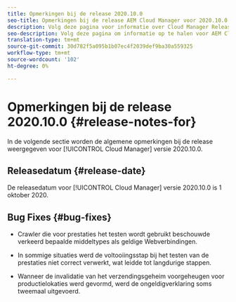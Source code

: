 ```yaml
---
title: Opmerkingen bij de release 2020.10.0
seo-title: Opmerkingen bij de release AEM Cloud Manager voor 2020.10.0
description: Volg deze pagina voor informatie over Cloud Manager Release 2020.10.0
seo-description: Volg deze pagina om informatie op te halen voor AEM Cloud Manager Release 2020.10.0
translation-type: tm+mt
source-git-commit: 30d782f5a095b1b07ec4f2039def9ba30a559325
workflow-type: tm+mt
source-wordcount: '102'
ht-degree: 0%

---
```


# Opmerkingen bij de release 2020.10.0 {#release-notes-for}

In de volgende sectie worden de algemene opmerkingen bij de release weergegeven voor [!UICONTROL Cloud Manager] versie 2020.10.0.

## Releasedatum {#release-date}

De releasedatum voor [!UICONTROL Cloud Manager] versie 2020.10.0 is 1 oktober 2020.

## Bug Fixes {#bug-fixes}

* Crawler die voor prestaties het testen wordt gebruikt beschouwde verkeerd bepaalde middeltypes als geldige Webverbindingen.

* In sommige situaties werd de voltooiingsstap bij het testen van de prestaties niet correct verwerkt, wat leidde tot langdurige stappen.

* Wanneer de invalidatie van het verzendingsgeheim voorgeheugen voor productielokaties werd gevormd, werd de ongeldigverklaring soms tweemaal uitgevoerd.